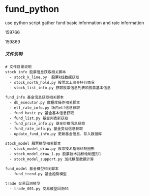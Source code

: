 # fund_python
use python script gather fund basic information and rate information


159766

159869

##### 文件说明

``` 
# 文件目录说明
stock_info 股票信息获取相关脚本
  - stock_k_line.py  股票k线数据获取
  - stock_north_hold.py 股票北上资金持仓情况
  - stock_list_info.py 获取股票信息列表和股票基本信息
  
fund_info 基金信息获取相关脚本
  - db_executor.py 数据库操作相关脚本
  - etf_rate_info.py 场内etf信息获取
  - fund_basic.py 基金基本信息获取
  - fund_list.py 基金列表新获取
  - fund_price_info.py 基金价格信息获取
  - fund_rate_info.py 基金变动信息获取
  - update_fund_info.py 更新基金信息，存入数据库

stock_model 股票模型相关脚本
  - stock_model_draw.py 股票技术指标绘制图形
  - stock_model_draw_1.py 股票技术指标绘制图形1
  - stock_model_support.py 加托模型数据计算
  
fund_model 基金模型相关脚本  
  - fund_trend.py 基金趋势模型
  
trade 交易回测模型
  - trade_001.py 交易模型回测01
  
```

